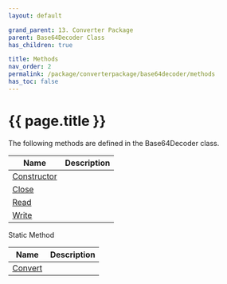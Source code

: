 ```yaml
---
layout: default

grand_parent: 13. Converter Package
parent: Base64Decoder Class
has_children: true

title: Methods
nav_order: 2
permalink: /package/converterpackage/base64decoder/methods
has_toc: false
---
```

# {{ page.title }}

The following methods are defined in the Base64Decoder class.

|Name       | Description |
|----------	|-------------|
| [Constructor](/package/converterpackage/base64decoder/methods/constructor) |  |
| [Close](/package/converterpackage/base64decoder/methods/close) |  |
| [Read](/package/converterpackage/base64decoder/methods/read) |  |
| [Write](/package/converterpackage/base64decoder/methods/write) |  |

Static Method

|Name       | Description |
|----------	|-------------|
| [Convert](/package/converterpackage/base64decoder/methods/convert) |  |